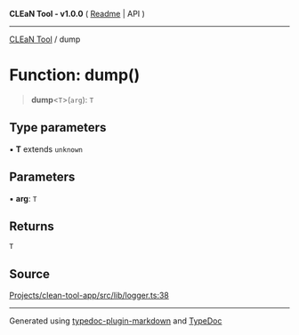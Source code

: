 **CLEaN Tool - v1.0.0** ( [Readme](../README.md) \| API )

***

[CLEaN Tool](../exports.md) / dump

# Function: dump()

> **dump**\<`T`\>(`arg`): `T`

## Type parameters

▪ **T** extends `unknown`

## Parameters

▪ **arg**: `T`

## Returns

`T`

## Source

[Projects/clean-tool-app/src/lib/logger.ts:38](https://github.com/yuckyh/clean-tool-app/)

***

Generated using [typedoc-plugin-markdown](https://www.npmjs.com/package/typedoc-plugin-markdown) and [TypeDoc](https://typedoc.org/)
